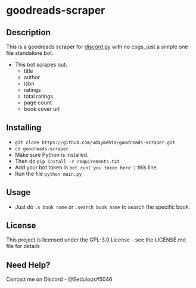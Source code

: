 # goodreads-scraper

## Description
This is a goodreads scraper for [discord.py](https://github.com/Rapptz/discord.py) with no cogs, just a simple one file standalone bot.

* This bot scrapes out:
  - title
  - author
  - isbn 
  - ratings 
  - total ratings
  - page count
  - book cover url

## Installing
* `git clone https://github.com/udaymehta/goodreads-scraper.git`
* `cd goodreads-scraper`
* Make sure Python is installed.
* Then do `pip install -r requirements.txt`
* Add your bot token in `bot.run('you token here')` this line.
* Run the file `python main.py`

## Usage
* Just do `.s book name` or `.search book name` to search the specific book.

## License
This project is licensed under the  GPL-3.0 License - see the LICENSE.md file for details

## Need Help?
Contact me on Discord - @Sedulous#5046

